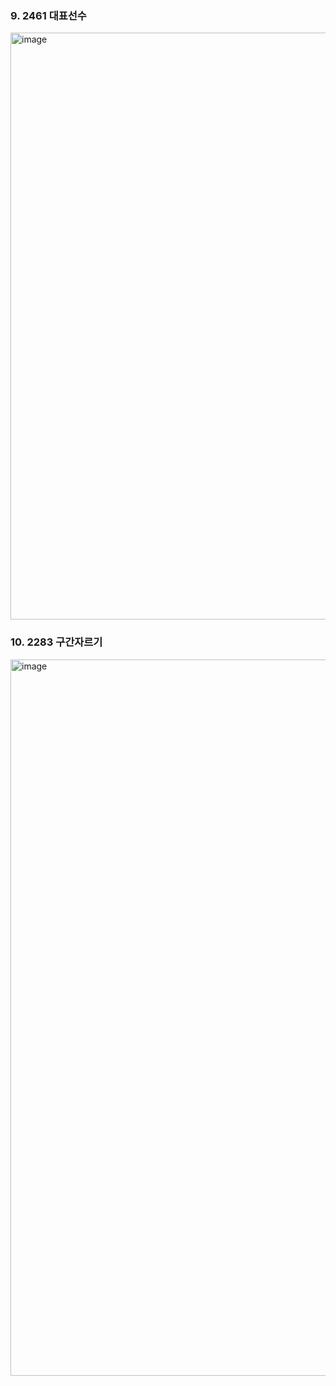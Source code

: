 <!--
https://github.com/audxo112/kotlin-algorithm/issues/11
-->

### 9. 2461 대표선수
<img width="939" alt="image" src="https://user-images.githubusercontent.com/54929665/210252079-edfa9cdf-ae32-43a2-9043-754e4f393ec1.png">

### 10. 2283 구간자르기
<img width="1146" alt="image" src="https://user-images.githubusercontent.com/54929665/210319185-9c87789a-8249-4ceb-8fb2-d85ba24fbd55.png">